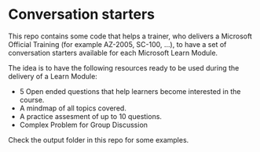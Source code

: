 # Conversation starters

This repo contains some code that helps a trainer, who delivers a Microsoft Official Training (for example AZ-2005, SC-100, ...), to have a set of conversation starters available for each Microsoft Learn Module. 

The idea is to have the following resources ready to be used during the delivery of a Learn Module:

- 5 Open ended questions that help learners become interested in the course.
- A mindmap of all topics covered.
- A practice assesment of up to 10 questions. 
- Complex Problem for Group Discussion

Check the output folder in this repo for some examples.